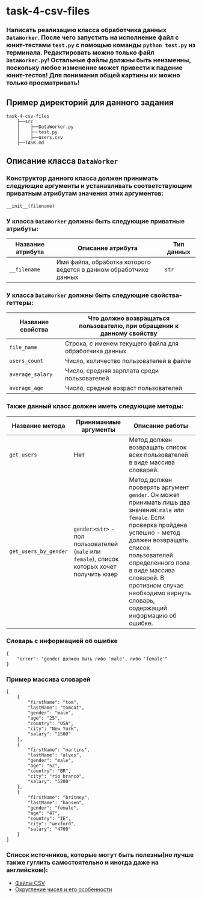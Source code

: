 # task-4-csv-files
### Написать реализацию класса обработчика данных `DataWorker`. После чего запустить на исполнение файл с юнит-тестами `test.py` с помощью команды `python test.py` из терминала. Редактировать можно только файл `DataWorker.py`! Остальные файлы должны быть неизменны, поскольку любое изменение может привести к падение юнит-тестов! Для понимания общей картины их можно только просматривать!
## Пример директорий для данного задания
```
task-4-csv-files
    ├──src
    │    ├──DataWorker.py
    │    ├──test.py
    │    ├──users.csv
    ├──TASK.md
```
## Описание класса `DataWorker`
### Конструктор данного класса должен принимать следующие аргументы и устанавливать соответствующим приватным атрибутам значения этих аргументов:
`__init__(filename)`
### У класса `DataWorker` должны быть следующие приватные атрибуты:
Название атрибута | Описание атрибута | Тип данных
------------------|-------------------|--------------
`__filename` | Имя файла, обработка которого ведется в данном обработчике данных | `str`
### У класса `DataWorker` должны быть следующие свойства-геттеры:
Название свойства | Что должно возвращаться пользователю, при обращении к данному свойству
------------------|-----------------------------------------------------------------------
`file_name` | Строка, с именем текущего файла для обработчика данных
`users_count` | Число, количество пользователей в файле
`average_salary` | Число, средняя зарплата среди пользователей
`average_age` | Число, средний возраст пользователей
### Также данный класс должен иметь следующие методы:
Название метода | Принимаемые аргументы | Описание работы
----------------|-----------------------|-----------------------------
`get_users` | Нет | Метод должен возвращать список всех пользователей в виде массива словарей.
`get_users_by_gender` | `gender`:`<str>` - пол пользователей (`male` или `female`), список которых хочет получить юзер | Метод должен проверять аргумент `gender`. Он может принимать лишь два значения: `male` или `female`. Если проверка пройдена успешно - метод должен возвращать список пользователей определенного пола в виде массива словарей. В противном случае необходимо вернуть словарь, содержащий информацию об ошибке.
### Словарь с информацией об ошибке
```
{
    "error": "gender должен быть либо 'male', либо 'female'"
}
```
### Пример массива словарей
```
[
    {
        "firstName": "tom", 
        "lastName": "tomcat", 
        "gender": "male", 
        "age": "25", 
        "country": "USA", 
        "city": "New York", 
        "salary": "1500"
    }, 
    {
        "firstName": "martins", 
        "lastName": "alves", 
        "gender": "male", 
        "age": "52", 
        "country": "BR", 
        "city": "rio branco", 
        "salary": "5200"
    },
    {
        "firstName": "britney", 
        "lastName": "hansen", 
        "gender": "female", 
        "age": "47", 
        "country": "IE", 
        "city": "wexford", 
        "salary": "4700"
    }
]
```
### Список источников, которые могут быть полезны(но лучше также гуглить самостоятельно и иногда даже на английском):
+ [Файлы CSV](https://metanit.com/python/tutorial/4.3.php)
+ [Округление чисел и его особенности](https://pythonworld.ru/osnovy/okruglenie.html)
